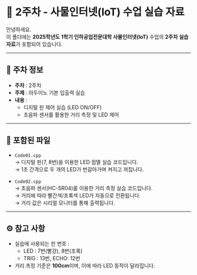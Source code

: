 # 📘 2주차 - 사물인터넷(IoT) 수업 실습 자료

안녕하세요.  
이 폴더에는 **2025학년도 1학기 인하공업전문대학 사물인터넷(IoT)** 수업의 **2주차 실습 자료**가 포함되어 있습니다.

---

## 📅 주차 정보

- **주차** : 2주차  
- **주제** : 아두이노 기본 입출력 실습  
- **내용** :
  - 디지털 핀 제어 실습 (LED ON/OFF)
  - 초음파 센서를 활용한 거리 측정 및 LED 제어

---

## 📂 포함된 파일

- `Code01.cpp`  
  → 디지털 핀(7, 8번)을 이용한 LED 점멸 실습 코드입니다.  
  → 1초 간격으로 두 개의 LED가 번갈아가며 켜지고 꺼집니다.

- `Code02.cpp`  
  → 초음파 센서(HC-SR04)를 이용한 거리 측정 실습 코드입니다.  
  → 거리에 따라 빨간색/초록색 LED가 자동으로 전환됩니다.  
  → 거리 값은 시리얼 모니터를 통해 출력됩니다.

---

## ⚙️ 참고 사항

- 실습에 사용되는 핀 번호 :
  - LED : 7번(빨강), 8번(초록)
  - TRIG : 13번, ECHO: 12번
- 거리 측정 기준은 **100cm**이며, 이에 따라 LED 동작이 달라집니다.
